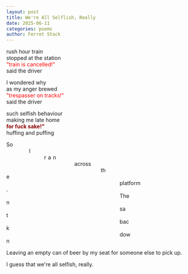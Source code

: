 ```yaml
---
layout: post
title: We're All Selflish, Really
date: 2025-06-11
categories: poems
author: Ferret Stack
---
```

rush hour train<br>
stopped at the station<br>
<span style="color:red;">"train is cancelled!"</span><br>
said the driver<br>

<p>I wondered why<br>
as my anger brewed<br>
<span style="color:red;">"trespasser on tracks!"</span><br>
said the driver</p>

<p> such selfish behaviour<br>
making me late home<br>
<span style="color:darkred; font-weight:bold;">for fuck sake!"</span><br>
huffing and puffing</p>

<p>So<br>
<span style="margin:60px;">I</span><br>
<span style="margin:100px; letter-spacing:5px;">ran</span><br>
<span style="margin:180px;">across</span><br>
<span style="margin:250px;">the</span><br>
<span style="margin:300px;">platform.</span><br>
<span style="margin:300px;">Then</span><br>
<span style="margin:300px;">sat</span><br>
<span style="margin:300px;">back</span><br>
<span style="margin:300px;">down</span><br></p>

<p>Leaving an empty can of beer by my seat for someone else to pick up.

I guess that we're all selfish, really.</p>
